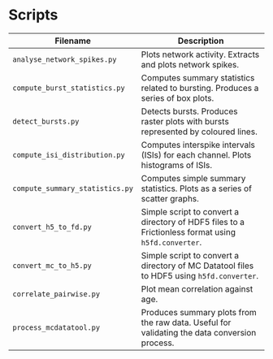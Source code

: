 # Scripts

| Filename | Description |
| --- | --- |
| `analyse_network_spikes.py` | Plots network activity. Extracts and plots network spikes. |
| `compute_burst_statistics.py` | Computes summary statistics related to bursting. Produces a series of box plots. |
| `detect_bursts.py` | Detects bursts. Produces raster plots with bursts represented by coloured lines. |
| `compute_isi_distribution.py` | Computes interspike intervals (ISIs) for each channel. Plots histograms of ISIs. |
| `compute_summary_statistics.py` | Computes simple summary statistics. Plots as a series of scatter graphs. |
| `convert_h5_to_fd.py` | Simple script to convert a directory of HDF5 files to a Frictionless format using `h5fd.converter`. |
| `convert_mc_to_h5.py` | Simple script to convert a directory of MC Datatool files to HDF5 using `h5fd.converter`. |
| `correlate_pairwise.py` | Plot mean correlation against age. |
| `process_mcdatatool.py` | Produces summary plots from the raw data. Useful for validating the data conversion process. |